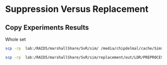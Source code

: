 #   Suppression Versus Replacement

## Copy Experiments Results

Whole set

```bash
scp -rp  lab:/RAID5/marshallShare/SvR/sim/ /media/chipdelmal/cache/Sims/SvR/
```


```bash
scp -rp  lab:/RAID5/marshallShare/SvR/sim/replacement/out/LDR/PREPROCESS/ /media/chipdelmal/cache/Sims/SvR/sim/replacement/out/LDR/
```
